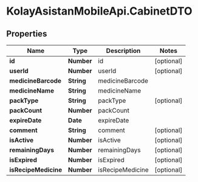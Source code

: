 # KolayAsistanMobileApi.CabinetDTO

## Properties

Name | Type | Description | Notes
------------ | ------------- | ------------- | -------------
**id** | **Number** | id | [optional] 
**userId** | **Number** | userId | [optional] 
**medicineBarcode** | **String** | medicineBarcode | 
**medicineName** | **String** | medicineName | 
**packType** | **String** | packType | [optional] 
**packCount** | **Number** | packCount | 
**expireDate** | **Date** | expireDate | 
**comment** | **String** | comment | [optional] 
**isActive** | **Number** | isActive | [optional] 
**remainingDays** | **Number** | remainingDays | [optional] 
**isExpired** | **Number** | isExpired | [optional] 
**isRecipeMedicine** | **Number** | isRecipeMedicine | [optional] 


